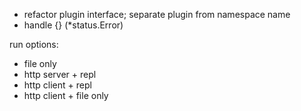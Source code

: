 - refactor plugin interface; separate plugin from namespace name 
- handle {} (*status.Error)


run options:
- file only
- http server + repl
- http client + repl
- http client + file only
